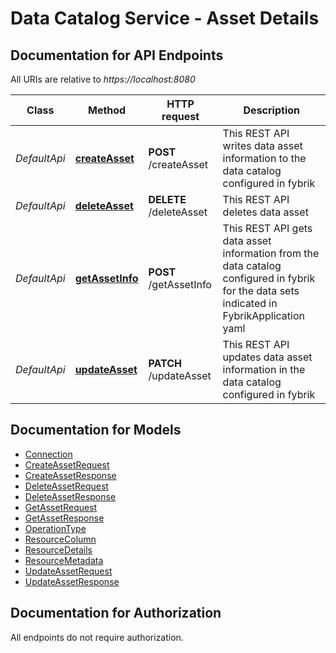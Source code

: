 # Data Catalog Service - Asset Details

<a name="documentation-for-api-endpoints"></a>
## Documentation for API Endpoints

All URIs are relative to *https://localhost:8080*

Class | Method | HTTP request | Description
------------ | ------------- | ------------- | -------------
*DefaultApi* | [**createAsset**](Apis/DefaultApi.md#createasset) | **POST** /createAsset | This REST API writes data asset information to the data catalog configured in fybrik
*DefaultApi* | [**deleteAsset**](Apis/DefaultApi.md#deleteasset) | **DELETE** /deleteAsset | This REST API deletes data asset
*DefaultApi* | [**getAssetInfo**](Apis/DefaultApi.md#getassetinfo) | **POST** /getAssetInfo | This REST API gets data asset information from the data catalog configured in fybrik for the data sets indicated in FybrikApplication yaml
*DefaultApi* | [**updateAsset**](Apis/DefaultApi.md#updateasset) | **PATCH** /updateAsset | This REST API updates data asset information in the data catalog configured in fybrik


<a name="documentation-for-models"></a>
## Documentation for Models

 - [Connection](Models/Connection.md)
 - [CreateAssetRequest](Models/CreateAssetRequest.md)
 - [CreateAssetResponse](Models/CreateAssetResponse.md)
 - [DeleteAssetRequest](Models/DeleteAssetRequest.md)
 - [DeleteAssetResponse](Models/DeleteAssetResponse.md)
 - [GetAssetRequest](Models/GetAssetRequest.md)
 - [GetAssetResponse](Models/GetAssetResponse.md)
 - [OperationType](Models/OperationType.md)
 - [ResourceColumn](Models/ResourceColumn.md)
 - [ResourceDetails](Models/ResourceDetails.md)
 - [ResourceMetadata](Models/ResourceMetadata.md)
 - [UpdateAssetRequest](Models/UpdateAssetRequest.md)
 - [UpdateAssetResponse](Models/UpdateAssetResponse.md)


<a name="documentation-for-authorization"></a>
## Documentation for Authorization

All endpoints do not require authorization.

